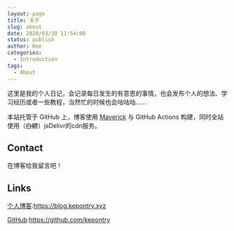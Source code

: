 ```yaml
---
layout: page
title: 关于
slug: about
date: 2020/03/20 11:54:00
status: publish
author: Kee
categories: 
  - Introduction
tags: 
  - About
---
```


这里是我的个人日记，会记录每日发生的有意思的事情，也会发布个人的想法、学习经历或者一些教程，当然忙的时候也会咕咕咕……

本站托管于 GitHub 上，博客使用 [Maverick](https://github.com/AlanDecode/Maverick) 与 GitHub Actions 构建，同时全站使用（~~白嫖~~）jsDelivr的cdn服务。

## Contact

在博客给我留言吧！

## Links

[个人博客](https://blog.kepontry.xyz):https://blog.kepontry.xyz

[GitHub](https://github.com/kepontry):https://github.com/kepontry